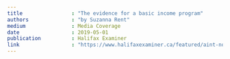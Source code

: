 ```yaml
---
title                : "The evidence for a basic income program"
authors              : "by Suzanna Rent"
medium               : Media Coverage
date                 : 2019-05-01
publication          : Halifax Examiner
link                 : "https://www.halifaxexaminer.ca/featured/aint-nothin-goin-on-but-the-rent-in-halifax/#Mincome"
---
```

